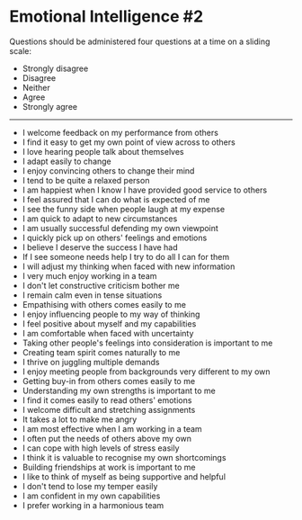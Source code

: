 # Emotional Intelligence #2

Questions should be administered four questions at a time on a sliding scale:

* Strongly disagree
* Disagree
* Neither
* Agree
* Strongly agree

---

* I welcome feedback on my performance from others
* I find it easy to get my own point of view across to others
* I love hearing people talk about themselves
* I adapt easily to change
* I enjoy convincing others to change their mind
* I tend to be quite a relaxed person
* I am happiest when I know I have provided good service to others
* I feel assured that I can do what is expected of me
* I see the funny side when people laugh at my expense
* I am quick to adapt to new circumstances
* I am usually successful defending my own viewpoint
* I quickly pick up on others' feelings and emotions
* I believe I deserve the success I have had
* If I see someone needs help I try to do all I can for them
* I will adjust my thinking when faced with new information
* I very much enjoy working in a team
* I don't let constructive criticism bother me
* I remain calm even in tense situations
* Empathising with others comes easily to me
* I enjoy influencing people to my way of thinking
* I feel positive about myself and my capabilities
* I am comfortable when faced with uncertainty
* Taking other people's feelings into consideration is important to me
* Creating team spirit comes naturally to me
* I thrive on juggling multiple demands
* I enjoy meeting people from backgrounds very different to my own
* Getting buy-in from others comes easily to me
* Understanding my own strengths is important to me
* I find it comes easily to read others' emotions
* I welcome difficult and stretching assignments
* It takes a lot to make me angry
* I am most effective when I am working in a team
* I often put the needs of others above my own
* I can cope with high levels of stress easily
* I think it is valuable to recognise my own shortcomings
* Building friendships at work is important to me
* I like to think of myself as being supportive and helpful
* I don't tend to lose my temper easily
* I am confident in my own capabilities
* I prefer working in a harmonious team